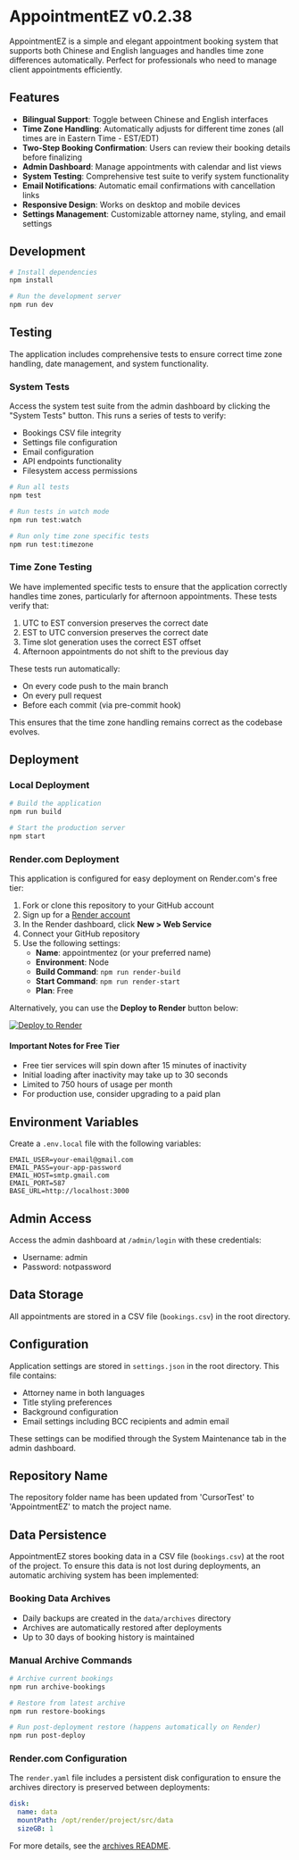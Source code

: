 # AppointmentEZ v0.2.38

AppointmentEZ is a simple and elegant appointment booking system that supports both Chinese and English languages and handles time zone differences automatically. Perfect for professionals who need to manage client appointments efficiently.

## Features

- **Bilingual Support**: Toggle between Chinese and English interfaces
- **Time Zone Handling**: Automatically adjusts for different time zones (all times are in Eastern Time - EST/EDT)
- **Two-Step Booking Confirmation**: Users can review their booking details before finalizing
- **Admin Dashboard**: Manage appointments with calendar and list views
- **System Testing**: Comprehensive test suite to verify system functionality
- **Email Notifications**: Automatic email confirmations with cancellation links
- **Responsive Design**: Works on desktop and mobile devices
- **Settings Management**: Customizable attorney name, styling, and email settings

## Development

```bash
# Install dependencies
npm install

# Run the development server
npm run dev
```

## Testing

The application includes comprehensive tests to ensure correct time zone handling, date management, and system functionality.

### System Tests

Access the system test suite from the admin dashboard by clicking the "System Tests" button. This runs a series of tests to verify:

- Bookings CSV file integrity
- Settings file configuration
- Email configuration
- API endpoints functionality
- Filesystem access permissions

```bash
# Run all tests
npm test

# Run tests in watch mode
npm run test:watch

# Run only time zone specific tests
npm run test:timezone
```

### Time Zone Testing

We have implemented specific tests to ensure that the application correctly handles time zones, particularly for afternoon appointments. These tests verify that:

1. UTC to EST conversion preserves the correct date
2. EST to UTC conversion preserves the correct date
3. Time slot generation uses the correct EST offset
4. Afternoon appointments do not shift to the previous day

These tests run automatically:
- On every code push to the main branch
- On every pull request
- Before each commit (via pre-commit hook)

This ensures that the time zone handling remains correct as the codebase evolves.

## Deployment

### Local Deployment

```bash
# Build the application
npm run build

# Start the production server
npm start
```

### Render.com Deployment

This application is configured for easy deployment on Render.com's free tier:

1. Fork or clone this repository to your GitHub account
2. Sign up for a [Render account](https://dashboard.render.com/register)
3. In the Render dashboard, click **New > Web Service**
4. Connect your GitHub repository
5. Use the following settings:
   - **Name**: appointmentez (or your preferred name)
   - **Environment**: Node
   - **Build Command**: `npm run render-build`
   - **Start Command**: `npm run render-start`
   - **Plan**: Free

Alternatively, you can use the **Deploy to Render** button below:

[![Deploy to Render](https://render.com/images/deploy-to-render-button.svg)](https://render.com/deploy)

#### Important Notes for Free Tier

- Free tier services will spin down after 15 minutes of inactivity
- Initial loading after inactivity may take up to 30 seconds
- Limited to 750 hours of usage per month
- For production use, consider upgrading to a paid plan

## Environment Variables

Create a `.env.local` file with the following variables:

```
EMAIL_USER=your-email@gmail.com
EMAIL_PASS=your-app-password
EMAIL_HOST=smtp.gmail.com
EMAIL_PORT=587
BASE_URL=http://localhost:3000
```

## Admin Access

Access the admin dashboard at `/admin/login` with these credentials:
- Username: admin
- Password: notpassword

## Data Storage

All appointments are stored in a CSV file (`bookings.csv`) in the root directory.

## Configuration

Application settings are stored in `settings.json` in the root directory. This file contains:

- Attorney name in both languages
- Title styling preferences
- Background configuration
- Email settings including BCC recipients and admin email

These settings can be modified through the System Maintenance tab in the admin dashboard.

## Repository Name

The repository folder name has been updated from 'CursorTest' to 'AppointmentEZ' to match the project name.

## Data Persistence

AppointmentEZ stores booking data in a CSV file (`bookings.csv`) at the root of the project. To ensure this data is not lost during deployments, an automatic archiving system has been implemented:

### Booking Data Archives

- Daily backups are created in the `data/archives` directory
- Archives are automatically restored after deployments
- Up to 30 days of booking history is maintained

### Manual Archive Commands

```bash
# Archive current bookings
npm run archive-bookings

# Restore from latest archive
npm run restore-bookings

# Run post-deployment restore (happens automatically on Render)
npm run post-deploy
```

### Render.com Configuration

The `render.yaml` file includes a persistent disk configuration to ensure the archives directory is preserved between deployments:

```yaml
disk:
  name: data
  mountPath: /opt/render/project/src/data
  sizeGB: 1
```

For more details, see the [archives README](data/archives/README.md).
